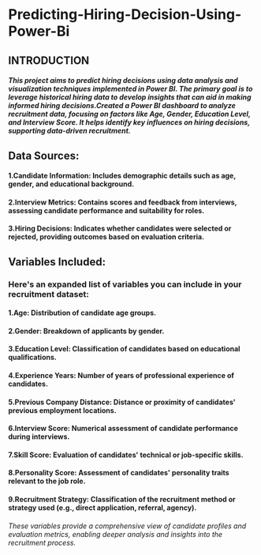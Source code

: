 # Predicting-Hiring-Decision-Using-Power-Bi
## INTRODUCTION
##### This project aims to predict hiring decisions using data analysis and visualization techniques implemented in Power BI. The primary goal is to leverage historical hiring data to develop insights that can aid in making informed hiring decisions.Created a Power BI dashboard to analyze recruitment data, focusing on factors like Age, Gender, Education Level, and Interview Score. It helps identify key influences on hiring decisions, supporting data-driven recruitment.

## Data Sources:
#### 1.Candidate Information: Includes demographic details such as age, gender, and educational background.
#### 2.Interview Metrics: Contains scores and feedback from interviews, assessing candidate performance and suitability for roles.
#### 3.Hiring Decisions: Indicates whether candidates were selected or rejected, providing outcomes based on evaluation criteria.
## Variables Included:
### Here's an expanded list of variables you can include in your recruitment dataset:

#### 1.Age: Distribution of candidate age groups.
#### 2.Gender: Breakdown of applicants by gender.
#### 3.Education Level: Classification of candidates based on educational qualifications.
#### 4.Experience Years: Number of years of professional experience of candidates.
#### 5.Previous Company Distance: Distance or proximity of candidates' previous employment locations.
#### 6.Interview Score: Numerical assessment of candidate performance during interviews.
#### 7.Skill Score: Evaluation of candidates' technical or job-specific skills.
#### 8.Personality Score: Assessment of candidates' personality traits relevant to the job role.
#### 9.Recruitment Strategy: Classification of the recruitment method or strategy used (e.g., direct application, referral, agency).
###### These variables provide a comprehensive view of candidate profiles and evaluation metrics, enabling deeper analysis and insights into the recruitment process.









